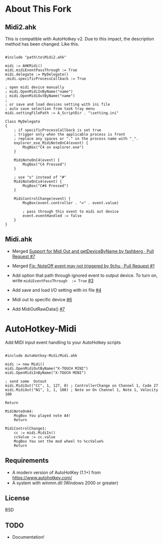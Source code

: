# About This Fork

## Midi2.ahk
This is compatible with AutoHotkey v2. Due to this impact, the description method has been changed. Like this.

```ahk

#include "path\to\Midi2.ahk"

midi := AHKMidi()
midi.midiEventPassThrough := True
midi.delegate := MyDelegate()
;midi.specificProcessCallback := True

; open midi device manually
; midi.OpenMidiInByName("name")
; midi.OpenMidiOutByName("name")
;
; or save and load devices setting with ini file
; auto save selection from task tray menu
midi.settingFilePath := A_ScriptDir . "\setting.ini"

Class MyDelegate
{
    ; if specificProcessCallback is set true
    ; trigger only when the applicable process is front
    ; replace any spaces or "." in the process name with "_".
    explorer_exe_MidiNoteOnC4(event) {
        MsgBox("C4 on explorer.exe")
    }

    MidiNoteOnC4(event) {
        MsgBox("C4 Pressed")
    }

    ; use "s" instead of "#"
    MidiNoteOnCs4(event) {
        MsgBox("C#4 Pressed")
    }

    MidiControlChange(event) {
        MsgBox(event.controller . "=" . event.value)

        ; pass through this event to midi out device
        event.eventHandled := false
    }
}

```

## Midi.ahk

- Merged [Support for Midi Out and getDeviceByName by fashberg · Pull Request #7](https://github.com/dannywarren/AutoHotkey-Midi/pull/7)
- Merged [Fix: NoteOff event may not triggered by 9chu · Pull Request #1](https://github.com/dannywarren/AutoHotkey-Midi/pull/1)

- Add option that path through ignored event to output device. To turn on, write `midiEventPassThrough  := True` [#3](https://github.com/hetima/AutoHotkey-Midi/pull/3)
- Add save and load I/O setting with ini file [#4](https://github.com/hetima/AutoHotkey-Midi/pull/4)

- Midi out to specific device [#6](https://github.com/hetima/AutoHotkey-Midi/pull/6)

- Add MidiOutRawData() [#7](https://github.com/hetima/AutoHotkey-Midi/pull/7)


# AutoHotkey-Midi

Add MIDI input event handling to your AutoHotkey scripts

```ahk

#include AutoHotkey-Midi/Midi.ahk

midi := new Midi()
midi.OpenMidiOutByName("X-TOUCH MINI")
midi.OpenMidiInByName("X-TOUCH MINI")

; send some  Outout
midi.MidiOut("CC", 1, 127, 0) ; ControllerChange on Channel 1, Code 27
midi.MidiOut("N1", 1, 1, 100) ; Note on On Channel 1, Note 1, Velocity 100

Return

MidiNoteOnA4:
    MsgBox You played note A4!
    Return

MidiControlChange1:
    cc := midi.MidiIn()
    ccValue := cc.value
    MsgBox You set the mod wheel to %ccValue%
    Return

```

## Requirements

* A modern version of AutoHotKey (1.1+) from https://www.autohotkey.com/
* A system with winmm.dll (Windows 2000 or greater)

## License

BSD

## TODO

* Documentation!
